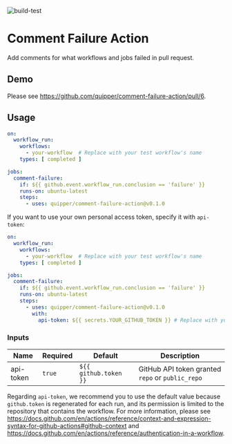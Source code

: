 ![build-test](https://github.com/quipper/comment-failure-action/workflows/build-test/badge.svg)

# Comment Failure Action

Add comments for what workflows and jobs failed in pull request.

## Demo

Please see https://github.com/quipper/comment-failure-action/pull/6.

## Usage

```yaml
on:
  workflow_run:
    workflows:
      - your-workflow  # Replace with your test workflow's name
    types: [ completed ]

jobs:
  comment-failure:
    if: ${{ github.event.workflow_run.conclusion == 'failure' }}
    runs-on: ubuntu-latest
    steps:
      - uses: quipper/comment-failure-action@v0.1.0
```

If you want to use your own personal access token, specify it with `api-token`:

```yaml
on:
  workflow_run:
    workflows:
      - your-workflow  # Replace with your test workflow's name
    types: [ completed ]

jobs:
  comment-failure:
    if: ${{ github.event.workflow_run.conclusion == 'failure' }}
    runs-on: ubuntu-latest
    steps:
      - uses: quipper/comment-failure-action@v0.1.0
        with:
          api-token: ${{ secrets.YOUR_GITHUB_TOKEN }} # Replace with your secret's name
```

### Inputs

| Name      | Required | Default               | Description                                      |
|-----------|----------|-----------------------|--------------------------------------------------|
| api-token | `true`   | `${{ github.token }}` | GitHub API token granted `repo` or `public_repo` |

Regarding `api-token`, we recommend you to use the default value because `github.token` is regenerated for each run, and its permission is limited to the repository that contains the workflow.
For more information, please see https://docs.github.com/en/actions/reference/context-and-expression-syntax-for-github-actions#github-context and https://docs.github.com/en/actions/reference/authentication-in-a-workflow.
